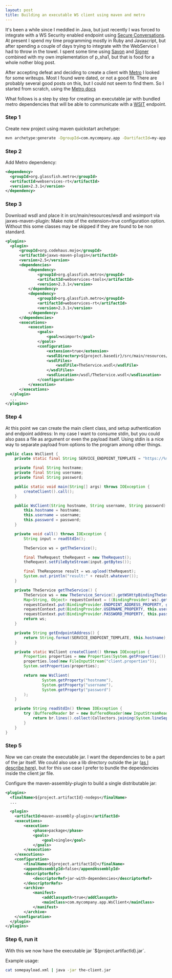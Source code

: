 ```yaml
---
layout: post
title: Building an executable WS client using maven and metro
---
```


It's been a while since I meddled in Java, but just recently I was forced to integrate with a WS Security enabled endpoint using [Secure Conversations](http://docs.oasis-open.org/ws-sx/ws-secureconversation/200512/ws-secureconversation-1.3-os.html).
At present I spend my time programming mostly in Ruby and Javascript, but after spending a couple of days trying to integrate
with the WebService I had to throw in the towel. I spent some time using [Savon](https://github.com/savonrb/savon) and [Signer](https://github.com/ebeigarts/signer/)
combined with my own implementation of p\_sha1, but that is food for a whole nother blog post.

After accepting defeat and deciding to create a client with [Metro](https://javaee.github.io/metro/) I looked for some writeups. Most I found were dated, or not a good fit.
There are probably several good posts on this, but I could not seem to find them. So I started from scratch, using the [Metro docs](https://javaee.github.io/metro/doc/user-guide/ch02.html#using-metro-in-a-maven-project)

What follows is a step by step for creating an executable jar with bundled metro dependencies that will be able to communicate with a [WSIT](https://docs.oracle.com/cd/E17802_01/webservices/webservices/reference/tutorials/wsit/doc/index.html) endpoint.

### Step 1

Create new project using maven quickstart archetype:

```bash
mvn archetype:generate -DgroupId=com.mycompany.app -DartifactId=my-app -DarchetypeArtifactId=maven-archetype-quickstart -DinteractiveMode=false
```

### Step 2

Add Metro dependency:

```xml
<dependency>
  <groupId>org.glassfish.metro</groupId>
  <artifactId>webservices-rt</artifactId>
  <version>2.3.1</version>
</dependency>
```

### Step 3

Download wsdl and place it in src/main/resources/wsdl and wsimport via jaxws-maven-plugin:
Make note of the extension=true configuration option. Without this some classes may be skipped if
they are found to be non standard.

```xml
<plugins>
  <plugin>
      <groupId>org.codehaus.mojo</groupId>
      <artifactId>jaxws-maven-plugin</artifactId>
      <version>2.5</version>
      <dependencies>
          <dependency>
              <groupId>org.glassfish.metro</groupId>
              <artifactId>webservices-tools</artifactId>
              <version>2.3.1</version>
          </dependency>
          <dependency>
              <groupId>org.glassfish.metro</groupId>
              <artifactId>webservices-rt</artifactId>
              <version>2.3.1</version>
          </dependency>
      </dependencies>
      <executions>
          <execution>
              <goals>
                  <goal>wsimport</goal>
              </goals>
              <configuration>
                  <extension>true</extension>
                  <wsdlDirectory>${project.basedir}/src/main/resources/wsdl</wsdlDirectory>
                  <wsdlFiles>
                      <wsdlFile>TheService.wsdl</wsdlFile>
                  </wsdlFiles>
                  <wsdlLocation>/wsdl/TheService.wsdl</wsdlLocation>
              </configuration>
          </execution>
      </executions>
  </plugin>
  ...
</plugins>
```

### Step 4

At this point we can create the main client class, and setup authentication and endpoint address:
In my case I want to consume stdin, but you could also pass a file as argument or even the payload itself.
Using stdin is a nice way to separate payload from options to the program among other things.

```java
public class WsClient {
    private static final String SERVICE_ENDPOINT_TEMPLATE = "https://%s/WS/TheService";

    private final String hostname;
    private final String username;
    private final String password;

    public static void main(String[] args) throws IOException {
        createClient().call();
    }

    public WsClient(String hostname, String username, String password) {
        this.hostname = hostname;
        this.username = username;
        this.password = password;
    }

    private void call() throws IOException {
        String input = readStdIn();

        TheService ws = getTheService();

        final TheRequest theRequest = new TheRequest();
        theRequest.setFileByteStream(input.getBytes());

        final TheResponse result = ws.upload(theRequest);
        System.out.println("result:" + result.whatever());
    }

    private TheService getTheService() {
        TheService ws = new TheService_Service().getWSHttpBindingTheService();
        Map<String, Object> requestContext = ((BindingProvider) ws).getRequestContext();
        requestContext.put(BindingProvider.ENDPOINT_ADDRESS_PROPERTY, getEndpointAddress());
        requestContext.put(BindingProvider.USERNAME_PROPERTY, this.username);
        requestContext.put(BindingProvider.PASSWORD_PROPERTY, this.password);
        return ws;
    }

    private String getEndpointAddress() {
        return String.format(SERVICE_ENDPOINT_TEMPLATE, this.hostname);
    }

    private static WsClient createClient() throws IOException {
        Properties properties = new Properties(System.getProperties());
        properties.load(new FileInputStream("client.properties"));
        System.setProperties(properties);

        return new WsClient(
                System.getProperty("hostname"),
                System.getProperty("username"),
                System.getProperty("password")
        );
    }

    private String readStdIn() throws IOException {
        try (BufferedReader br = new BufferedReader(new InputStreamReader(System.in))) {
            return br.lines().collect(Collectors.joining(System.lineSeparator()));
        }
    }
}
```

### Step 5

Now we can create the executable jar. I want the dependencies to be a part of the jar itself. We could also use
a lib directory outside the jar ([as I describe here](http://glxn.net/2010/08/17/making-a-swing-project-using-intellij-idea-and-gui-builder-with-maven-including-executable-jar)),
but for this use case I prefer to bundle the dependencies inside the client jar file.

Configure the maven-assembly-plugin to build a single distributable jar:

```xml
<plugins>
  <finalName>${project.artifactId}-nodeps</finalName>
  ...

  <plugin>
    <artifactId>maven-assembly-plugin</artifactId>
    <executions>
        <execution>
            <phase>package</phase>
            <goals>
                <goal>single</goal>
            </goals>
        </execution>
    </executions>
    <configuration>
        <finalName>${project.artifactId}</finalName>
        <appendAssemblyId>false</appendAssemblyId>
        <descriptorRefs>
            <descriptorRef>jar-with-dependencies</descriptorRef>
        </descriptorRefs>
        <archive>
            <manifest>
                <addClasspath>true</addClasspath>
                <mainClass>com.mycompany.app.WsClient</mainClass>
            </manifest>
        </archive>
    </configuration>
  </plugin>
</plugins>
```

### Step 6, run it

With this we now have the executable jar \`${project.artifactId}.jar\`.

Example usage:

```bash
cat somepayload.xml | java -jar the-client.jar
```
